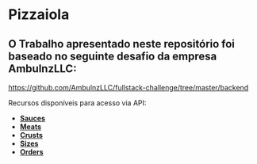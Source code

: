 <h1>Pizzaiola</h1>

## O Trabalho apresentado neste repositório foi baseado no seguinte desafio da empresa AmbulnzLLC:
https://github.com/AmbulnzLLC/fullstack-challenge/tree/master/backend

Recursos disponíveis para acesso via API:
* [**Sauces**](#reference/recursos/sauces)
* [**Meats**](#reference/recursos/meats)
* [**Crusts**](#reference/recursos/crusts)
* [**Sizes**](#reference/recursos/sizes)
* [**Orders**](#reference/recursos/orders)
